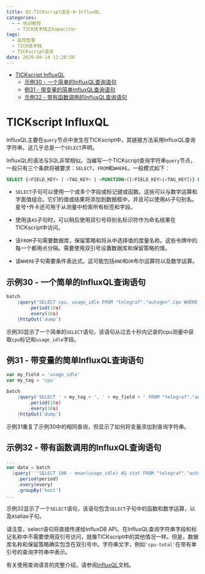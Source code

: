 ```yaml
---
title: 02-TICKscript语言-H-InfluxQL
categories:
  - - 培训教程
    - TICK技术栈之kapacitor
tags:
  - 监控告警
  - TICK技术栈
  - TICKscript语言
date: 2020-04-14 11:28:50
---
```


<!-- MDTOC maxdepth:6 firsth1:1 numbering:0 flatten:0 bullets:1 updateOnSave:1 -->

- [TICKscript InfluxQL](#tickscript-influxql)   
   - [示例30 - 一个简单的InfluxQL查询语句](#示例30-一个简单的influxql查询语句)   
   - [例31 - 带变量的简单InfluxQL查询语句](#例31-带变量的简单influxql查询语句)   
   - [示例32 - 带有函数调用的InfluxQL查询语句](#示例32-带有函数调用的influxql查询语句)   

<!-- /MDTOC -->

# TICKscript InfluxQL

InfluxQL主要在`query`节点中发生在TICKscript中，其链接方法采用InfluxQL查询字符串。这几乎总是一个`SELECT`声明。

InfluxQL的语法与SQL非常相似。当编写一个TICKscript查询字符串`query`节点，一般只有三个条款将被要求：`SELECT`，`FROM`和`WHERE`。一般模式如下：

```SQL
SELECT {<FIELD_KEY> | <TAG_KEY> | <FUNCTION>([<FIELD_KEY>|<TAG_KEY])} FROM <DATABASE>.<RETENTION_POLICY>.<MEASUREMENT> WHERE {<CONDITIONAL_EXPRESSION>}
```

- `SELECT`子句可以使用一个或多个字段或标记键或函数。这些可以与数学运算和字面值组合。它们的值或结果将添加到数据框中，并且可以使用`AS`子句别名。星号`*`外卡还可用于从测量中检索所有标签和字段。

- 使用该`AS`子句时，可以稍后使用双引号将别名标识符作为命名结果在TICKscript中访问。

- 该`FROM`子句需要数据库，保留策略和将从中选择值的度量名称。这些令牌中的每一个都用点分隔。需要使用双引号设置数据库和保留策略的值。

- 该`WHERE`子句需要条件表达式。这可能包括`AND`和`OR`布尔运算符以及数学运算。

## 示例30 - 一个简单的InfluxQL查询语句

```js
batch
    |query('SELECT cpu, usage_idle FROM "telegraf"."autogen".cpu WHERE time > now() - 10s')
        .period(10s)
        .every(10s)
    |httpOut('dump')
```

示例30显示了一个简单的`SELECT`语句，该语句从过去十秒内记录的cpu测量中获取`cpu`标记和`usage_idle`字段。

## 例31 - 带变量的简单InfluxQL查询语句

```js
var my_field = 'usage_idle'
var my_tag = 'cpu'

batch
    |query('SELECT ' + my_tag + ', ' + my_field + ' FROM "telegraf"."autogen".cpu WHERE time > now() - 10s')
        .period(10s)
        .every(10s)
    |httpOut('dump')
```

示例31重复了示例30中的相同查询，但显示了如何将变量添加到查询字符串。

## 示例32 - 带有函数调用的InfluxQL查询语句

```js
...
var data = batch
  |query('''SELECT 100 - mean(usage_idle) AS stat FROM "telegraf"."autogen"."cpu" WHERE cpu = 'cpu-total' ''')
    .period(period)
    .every(every)
    .groupBy('host')
...
```

示例32显示了一个`SELECT`语句，该语句包含`SELECT`子句中的函数和数学运算，以及`AS`alias子句。

请注意，select语句将直接传递给InfluxDB API。在InfluxQL查询字符串字段和标记名称中不需要使用双引号访问，就像TICKscript中的其他情况一样。但是，数据库名称和保留策略确实包含在双引号中。字符串文字，例如`'cpu-total'`在带有单引号的查询字符串中表示。

有关使用查询语言的完整介绍，请参阅[InfluxQL](https://docs.influxdata.com/influxdb/v1.3/query_language/)文档。
